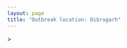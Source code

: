 ```yaml
---
layout: page
title: "Outbreak location: Dibrugarh"
---
```

<div id="mapid">
<script src="https://buda-magenta.github.io/hazard_map/load_map.js"></script>
><script>
var marker_outbreak = L.marker([27.484460, 94.901945],{"autoPan": true}).addTo(map); marker_outbreak.bindTooltip("Dibrugarh").openTooltip();

var circle_1 = L.circle([26.180598, 91.753943], {"pane": "markerPane", "color": "red", "fill": true, "fillOpacity": 0.2, "fillRule": "evenodd", "lineCap": "round", "lineJoin": "round", "opacity": 1.0, "radius": 431220, "stroke": true, "weight": 2}).addTo(map);
circle_1.bindTooltip("Guwahati<br>rank: 1<br>hazard index: 0.107805")

var circle_2 = L.circle([28.651718, 77.221939], {"pane": "markerPane", "color": "red", "fill": true, "fillOpacity": 0.2, "fillRule": "evenodd", "lineCap": "round", "lineJoin": "round", "opacity": 1.0, "radius": 289406, "stroke": true, "weight": 2}).addTo(map);
circle_2.bindTooltip("Delhi<br>rank: 2<br>hazard index: 0.072352")

var circle_3 = L.circle([25.913591, 93.728371], {"pane": "markerPane", "color": "red", "fill": true, "fillOpacity": 0.2, "fillRule": "evenodd", "lineCap": "round", "lineJoin": "round", "opacity": 1.0, "radius": 147984, "stroke": true, "weight": 2}).addTo(map);
circle_3.bindTooltip("Dimapur<br>rank: 3<br>hazard index: 0.036996")

var circle_4 = L.circle([22.541418, 88.357691], {"pane": "markerPane", "color": "red", "fill": true, "fillOpacity": 0.2, "fillRule": "evenodd", "lineCap": "round", "lineJoin": "round", "opacity": 1.0, "radius": 126996, "stroke": true, "weight": 2}).addTo(map);
circle_4.bindTooltip("Kolkata<br>rank: 4<br>hazard index: 0.031749")

var circle_5 = L.circle([26.505476, 93.977739], {"pane": "markerPane", "color": "red", "fill": true, "fillOpacity": 0.2, "fillRule": "evenodd", "lineCap": "round", "lineJoin": "round", "opacity": 1.0, "radius": 80908, "stroke": true, "weight": 2}).addTo(map);
circle_5.bindTooltip("Chandan Nagar<br>rank: 5<br>hazard index: 0.020227")

var circle_6 = L.circle([26.757793, 94.207965], {"pane": "markerPane", "color": "red", "fill": true, "fillOpacity": 0.2, "fillRule": "evenodd", "lineCap": "round", "lineJoin": "round", "opacity": 1.0, "radius": 74578, "stroke": true, "weight": 2}).addTo(map);
circle_6.bindTooltip("Jorhat<br>rank: 6<br>hazard index: 0.018645")

var circle_7 = L.circle([26.460914, 80.321759], {"pane": "markerPane", "color": "red", "fill": true, "fillOpacity": 0.2, "fillRule": "evenodd", "lineCap": "round", "lineJoin": "round", "opacity": 1.0, "radius": 42297, "stroke": true, "weight": 2}).addTo(map);
circle_7.bindTooltip("Kanpur<br>rank: 7<br>hazard index: 0.010574")

var circle_8 = L.circle([26.838100, 80.934600], {"pane": "markerPane", "color": "red", "fill": true, "fillOpacity": 0.2, "fillRule": "evenodd", "lineCap": "round", "lineJoin": "round", "opacity": 1.0, "radius": 35425, "stroke": true, "weight": 2}).addTo(map);
circle_8.bindTooltip("Lucknow<br>rank: 8<br>hazard index: 0.008856")

var circle_9 = L.circle([26.716413, 88.430992], {"pane": "markerPane", "color": "red", "fill": true, "fillOpacity": 0.2, "fillRule": "evenodd", "lineCap": "round", "lineJoin": "round", "opacity": 1.0, "radius": 28184, "stroke": true, "weight": 2}).addTo(map);
circle_9.bindTooltip("Siliguri<br>rank: 9<br>hazard index: 0.007046")

var circle_10 = L.circle([25.609324, 85.123525], {"pane": "markerPane", "color": "red", "fill": true, "fillOpacity": 0.2, "fillRule": "evenodd", "lineCap": "round", "lineJoin": "round", "opacity": 1.0, "radius": 25729, "stroke": true, "weight": 2}).addTo(map);
circle_10.bindTooltip("Patna<br>rank: 10<br>hazard index: 0.006432")

var circle_11 = L.circle([25.438130, 81.833800], {"pane": "markerPane", "color": "red", "fill": true, "fillOpacity": 0.2, "fillRule": "evenodd", "lineCap": "round", "lineJoin": "round", "opacity": 1.0, "radius": 17076, "stroke": true, "weight": 2}).addTo(map);
circle_11.bindTooltip("Allahabad<br>rank: 11<br>hazard index: 0.004269")

var circle_12 = L.circle([24.817861, 92.756221], {"pane": "markerPane", "color": "red", "fill": true, "fillOpacity": 0.2, "fillRule": "evenodd", "lineCap": "round", "lineJoin": "round", "opacity": 1.0, "radius": 13765, "stroke": true, "weight": 2}).addTo(map);
circle_12.bindTooltip("Silchar<br>rank: 12<br>hazard index: 0.003441")

var circle_13 = L.circle([28.457876, 79.405571], {"pane": "markerPane", "color": "red", "fill": true, "fillOpacity": 0.2, "fillRule": "evenodd", "lineCap": "round", "lineJoin": "round", "opacity": 1.0, "radius": 11300, "stroke": true, "weight": 2}).addTo(map);
circle_13.bindTooltip("Bareilly<br>rank: 13<br>hazard index: 0.002825")

var circle_14 = L.circle([28.863842, 78.805778], {"pane": "markerPane", "color": "red", "fill": true, "fillOpacity": 0.2, "fillRule": "evenodd", "lineCap": "round", "lineJoin": "round", "opacity": 1.0, "radius": 11195, "stroke": true, "weight": 2}).addTo(map);
circle_14.bindTooltip("Moradabad<br>rank: 14<br>hazard index: 0.002799")

var circle_15 = L.circle([12.979120, 77.591300], {"pane": "markerPane", "color": "red", "fill": true, "fillOpacity": 0.2, "fillRule": "evenodd", "lineCap": "round", "lineJoin": "round", "opacity": 1.0, "radius": 8635, "stroke": true, "weight": 2}).addTo(map);
circle_15.bindTooltip("Bangalore<br>rank: 15<br>hazard index: 0.002159")

var circle_16 = L.circle([25.576045, 91.882528], {"pane": "markerPane", "color": "red", "fill": true, "fillOpacity": 0.2, "fillRule": "evenodd", "lineCap": "round", "lineJoin": "round", "opacity": 1.0, "radius": 8519, "stroke": true, "weight": 2}).addTo(map);
circle_16.bindTooltip("Shillong<br>rank: 16<br>hazard index: 0.002130")

var circle_17 = L.circle([24.965712, 88.127778], {"pane": "markerPane", "color": "red", "fill": true, "fillOpacity": 0.2, "fillRule": "evenodd", "lineCap": "round", "lineJoin": "round", "opacity": 1.0, "radius": 7026, "stroke": true, "weight": 2}).addTo(map);
circle_17.bindTooltip("English Bazar<br>rank: 17<br>hazard index: 0.001757")

var circle_18 = L.circle([17.723128, 83.301284], {"pane": "markerPane", "color": "red", "fill": true, "fillOpacity": 0.2, "fillRule": "evenodd", "lineCap": "round", "lineJoin": "round", "opacity": 1.0, "radius": 5690, "stroke": true, "weight": 2}).addTo(map);
circle_18.bindTooltip("Visakhapatnam<br>rank: 18<br>hazard index: 0.001423")

var circle_19 = L.circle([23.831238, 91.282382], {"pane": "markerPane", "color": "red", "fill": true, "fillOpacity": 0.2, "fillRule": "evenodd", "lineCap": "round", "lineJoin": "round", "opacity": 1.0, "radius": 5543, "stroke": true, "weight": 2}).addTo(map);
circle_19.bindTooltip("Agartala<br>rank: 19<br>hazard index: 0.001386")

var circle_20 = L.circle([25.335649, 83.007629], {"pane": "markerPane", "color": "red", "fill": true, "fillOpacity": 0.2, "fillRule": "evenodd", "lineCap": "round", "lineJoin": "round", "opacity": 1.0, "radius": 5536, "stroke": true, "weight": 2}).addTo(map);
circle_20.bindTooltip("Varanasi<br>rank: 20<br>hazard index: 0.001384")

var circle_21 = L.circle([26.304149, 92.716060], {"pane": "markerPane", "color": "red", "fill": true, "fillOpacity": 0.2, "fillRule": "evenodd", "lineCap": "round", "lineJoin": "round", "opacity": 1.0, "radius": 5535, "stroke": true, "weight": 2}).addTo(map);
circle_21.bindTooltip("Nagaon<br>rank: 21<br>hazard index: 0.001384")

var circle_22 = L.circle([26.298638, 87.953148], {"pane": "markerPane", "color": "red", "fill": true, "fillOpacity": 0.2, "fillRule": "evenodd", "lineCap": "round", "lineJoin": "round", "opacity": 1.0, "radius": 5473, "stroke": true, "weight": 2}).addTo(map);
circle_22.bindTooltip("Kishanganj<br>rank: 22<br>hazard index: 0.001368")

var circle_23 = L.circle([22.901200, 88.389900], {"pane": "markerPane", "color": "red", "fill": true, "fillOpacity": 0.2, "fillRule": "evenodd", "lineCap": "round", "lineJoin": "round", "opacity": 1.0, "radius": 5436, "stroke": true, "weight": 2}).addTo(map);
circle_23.bindTooltip("Hugli-Chinsurah<br>rank: 23<br>hazard index: 0.001359")

var circle_24 = L.circle([26.671329, 83.364583], {"pane": "markerPane", "color": "red", "fill": true, "fillOpacity": 0.2, "fillRule": "evenodd", "lineCap": "round", "lineJoin": "round", "opacity": 1.0, "radius": 5351, "stroke": true, "weight": 2}).addTo(map);
circle_24.bindTooltip("Gorakhpur<br>rank: 24<br>hazard index: 0.001338")

var circle_25 = L.circle([13.083694, 80.270186], {"pane": "markerPane", "color": "red", "fill": true, "fillOpacity": 0.2, "fillRule": "evenodd", "lineCap": "round", "lineJoin": "round", "opacity": 1.0, "radius": 5244, "stroke": true, "weight": 2}).addTo(map);
circle_25.bindTooltip("Chennai<br>rank: 25<br>hazard index: 0.001311")

var circle_26 = L.circle([25.560900, 87.647654], {"pane": "markerPane", "color": "red", "fill": true, "fillOpacity": 0.2, "fillRule": "evenodd", "lineCap": "round", "lineJoin": "round", "opacity": 1.0, "radius": 5147, "stroke": true, "weight": 2}).addTo(map);
circle_26.bindTooltip("Katihar<br>rank: 26<br>hazard index: 0.001287")

var circle_27 = L.circle([19.075990, 72.877393], {"pane": "markerPane", "color": "red", "fill": true, "fillOpacity": 0.2, "fillRule": "evenodd", "lineCap": "round", "lineJoin": "round", "opacity": 1.0, "radius": 4968, "stroke": true, "weight": 2}).addTo(map);
circle_27.bindTooltip("Mumbai<br>rank: 27<br>hazard index: 0.001242")

var circle_28 = L.circle([27.876990, 78.137290], {"pane": "markerPane", "color": "red", "fill": true, "fillOpacity": 0.2, "fillRule": "evenodd", "lineCap": "round", "lineJoin": "round", "opacity": 1.0, "radius": 4441, "stroke": true, "weight": 2}).addTo(map);
circle_28.bindTooltip("Aligarh<br>rank: 28<br>hazard index: 0.001110")

var circle_29 = L.circle([23.535048, 87.338043], {"pane": "markerPane", "color": "red", "fill": true, "fillOpacity": 0.2, "fillRule": "evenodd", "lineCap": "round", "lineJoin": "round", "opacity": 1.0, "radius": 4259, "stroke": true, "weight": 2}).addTo(map);
circle_29.bindTooltip("Durgapur<br>rank: 29<br>hazard index: 0.001065")

var circle_30 = L.circle([23.687130, 86.974659], {"pane": "markerPane", "color": "red", "fill": true, "fillOpacity": 0.2, "fillRule": "evenodd", "lineCap": "round", "lineJoin": "round", "opacity": 1.0, "radius": 4241, "stroke": true, "weight": 2}).addTo(map);
circle_30.bindTooltip("Asansol<br>rank: 30<br>hazard index: 0.001060")

var circle_31 = L.circle([22.974972, 88.434591], {"pane": "markerPane", "color": "red", "fill": true, "fillOpacity": 0.2, "fillRule": "evenodd", "lineCap": "round", "lineJoin": "round", "opacity": 1.0, "radius": 4106, "stroke": true, "weight": 2}).addTo(map);
circle_31.bindTooltip("Kalyani<br>rank: 31<br>hazard index: 0.001027")

var circle_32 = L.circle([28.428262, 77.002700], {"pane": "markerPane", "color": "red", "fill": true, "fillOpacity": 0.2, "fillRule": "evenodd", "lineCap": "round", "lineJoin": "round", "opacity": 1.0, "radius": 4091, "stroke": true, "weight": 2}).addTo(map);
circle_32.bindTooltip("Gurgaon<br>rank: 32<br>hazard index: 0.001023")

var circle_33 = L.circle([24.800609, 93.937000], {"pane": "markerPane", "color": "red", "fill": true, "fillOpacity": 0.2, "fillRule": "evenodd", "lineCap": "round", "lineJoin": "round", "opacity": 1.0, "radius": 3910, "stroke": true, "weight": 2}).addTo(map);
circle_33.bindTooltip("Imphal<br>rank: 33<br>hazard index: 0.000978")

var circle_34 = L.circle([29.988077, 77.508130], {"pane": "markerPane", "color": "red", "fill": true, "fillOpacity": 0.2, "fillRule": "evenodd", "lineCap": "round", "lineJoin": "round", "opacity": 1.0, "radius": 3776, "stroke": true, "weight": 2}).addTo(map);
circle_34.bindTooltip("Saharanpur<br>rank: 34<br>hazard index: 0.000944")

var circle_35 = L.circle([28.402979, 77.310384], {"pane": "markerPane", "color": "red", "fill": true, "fillOpacity": 0.2, "fillRule": "evenodd", "lineCap": "round", "lineJoin": "round", "opacity": 1.0, "radius": 3755, "stroke": true, "weight": 2}).addTo(map);
circle_35.bindTooltip("Faridabad<br>rank: 35<br>hazard index: 0.000939")

var circle_36 = L.circle([23.250000, 87.750000], {"pane": "markerPane", "color": "red", "fill": true, "fillOpacity": 0.2, "fillRule": "evenodd", "lineCap": "round", "lineJoin": "round", "opacity": 1.0, "radius": 3742, "stroke": true, "weight": 2}).addTo(map);
circle_36.bindTooltip("Barddhaman<br>rank: 36<br>hazard index: 0.000936")

var circle_37 = L.circle([22.591260, 88.390964], {"pane": "markerPane", "color": "red", "fill": true, "fillOpacity": 0.2, "fillRule": "evenodd", "lineCap": "round", "lineJoin": "round", "opacity": 1.0, "radius": 3717, "stroke": true, "weight": 2}).addTo(map);
circle_37.bindTooltip("Bidhan Nagar<br>rank: 37<br>hazard index: 0.000929")

var circle_38 = L.circle([30.909016, 75.851601], {"pane": "markerPane", "color": "red", "fill": true, "fillOpacity": 0.2, "fillRule": "evenodd", "lineCap": "round", "lineJoin": "round", "opacity": 1.0, "radius": 3521, "stroke": true, "weight": 2}).addTo(map);
circle_38.bindTooltip("Ludhiana<br>rank: 38<br>hazard index: 0.000880")

var circle_39 = L.circle([16.508759, 80.618510], {"pane": "markerPane", "color": "red", "fill": true, "fillOpacity": 0.2, "fillRule": "evenodd", "lineCap": "round", "lineJoin": "round", "opacity": 1.0, "radius": 3447, "stroke": true, "weight": 2}).addTo(map);
circle_39.bindTooltip("Vijayawada<br>rank: 39<br>hazard index: 0.000862")

var circle_40 = L.circle([26.626484, 88.734077], {"pane": "markerPane", "color": "red", "fill": true, "fillOpacity": 0.2, "fillRule": "evenodd", "lineCap": "round", "lineJoin": "round", "opacity": 1.0, "radius": 3106, "stroke": true, "weight": 2}).addTo(map);
circle_40.bindTooltip("Jalpaiguri<br>rank: 40<br>hazard index: 0.000777")

var circle_41 = L.circle([25.531031, 78.652689], {"pane": "markerPane", "color": "red", "fill": true, "fillOpacity": 0.2, "fillRule": "evenodd", "lineCap": "round", "lineJoin": "round", "opacity": 1.0, "radius": 3092, "stroke": true, "weight": 2}).addTo(map);
circle_41.bindTooltip("Jhansi<br>rank: 41<br>hazard index: 0.000773")

var circle_42 = L.circle([26.148658, 85.340013], {"pane": "markerPane", "color": "red", "fill": true, "fillOpacity": 0.2, "fillRule": "evenodd", "lineCap": "round", "lineJoin": "round", "opacity": 1.0, "radius": 3079, "stroke": true, "weight": 2}).addTo(map);
circle_42.bindTooltip("Muzaffarpur<br>rank: 42<br>hazard index: 0.000770")

var circle_43 = L.circle([30.733442, 76.779714], {"pane": "markerPane", "color": "red", "fill": true, "fillOpacity": 0.2, "fillRule": "evenodd", "lineCap": "round", "lineJoin": "round", "opacity": 1.0, "radius": 3062, "stroke": true, "weight": 2}).addTo(map);
circle_43.bindTooltip("Chandigarh<br>rank: 43<br>hazard index: 0.000766")

var circle_44 = L.circle([28.901090, 76.580193], {"pane": "markerPane", "color": "red", "fill": true, "fillOpacity": 0.2, "fillRule": "evenodd", "lineCap": "round", "lineJoin": "round", "opacity": 1.0, "radius": 2977, "stroke": true, "weight": 2}).addTo(map);
circle_44.bindTooltip("Rohtak<br>rank: 44<br>hazard index: 0.000744")

var circle_45 = L.circle([20.266777, 85.843559], {"pane": "markerPane", "color": "red", "fill": true, "fillOpacity": 0.2, "fillRule": "evenodd", "lineCap": "round", "lineJoin": "round", "opacity": 1.0, "radius": 2755, "stroke": true, "weight": 2}).addTo(map);
circle_45.bindTooltip("Bhubaneswar<br>rank: 45<br>hazard index: 0.000689")

var circle_46 = L.circle([25.773344, 84.784977], {"pane": "markerPane", "color": "red", "fill": true, "fillOpacity": 0.2, "fillRule": "evenodd", "lineCap": "round", "lineJoin": "round", "opacity": 1.0, "radius": 2536, "stroke": true, "weight": 2}).addTo(map);
circle_46.bindTooltip("Chapra<br>rank: 46<br>hazard index: 0.000634")

var circle_47 = L.circle([29.000653, 77.768229], {"pane": "markerPane", "color": "red", "fill": true, "fillOpacity": 0.2, "fillRule": "evenodd", "lineCap": "round", "lineJoin": "round", "opacity": 1.0, "radius": 2520, "stroke": true, "weight": 2}).addTo(map);
circle_47.bindTooltip("Meerut<br>rank: 47<br>hazard index: 0.000630")

var circle_48 = L.circle([31.634308, 74.873679], {"pane": "markerPane", "color": "red", "fill": true, "fillOpacity": 0.2, "fillRule": "evenodd", "lineCap": "round", "lineJoin": "round", "opacity": 1.0, "radius": 2471, "stroke": true, "weight": 2}).addTo(map);
circle_48.bindTooltip("Amritsar<br>rank: 48<br>hazard index: 0.000618")

var circle_49 = L.circle([23.388901, 88.372439], {"pane": "markerPane", "color": "red", "fill": true, "fillOpacity": 0.2, "fillRule": "evenodd", "lineCap": "round", "lineJoin": "round", "opacity": 1.0, "radius": 2371, "stroke": true, "weight": 2}).addTo(map);
circle_49.bindTooltip("Nabadwip<br>rank: 49<br>hazard index: 0.000593")

var circle_50 = L.circle([26.616957, 92.765007], {"pane": "markerPane", "color": "red", "fill": true, "fillOpacity": 0.2, "fillRule": "evenodd", "lineCap": "round", "lineJoin": "round", "opacity": 1.0, "radius": 2301, "stroke": true, "weight": 2}).addTo(map);
circle_50.bindTooltip("Tezpur<br>rank: 50<br>hazard index: 0.000575")

var circle_51 = L.circle([27.912633, 79.746563], {"pane": "markerPane", "color": "red", "fill": true, "fillOpacity": 0.2, "fillRule": "evenodd", "lineCap": "round", "lineJoin": "round", "opacity": 1.0, "radius": 2285, "stroke": true, "weight": 2}).addTo(map);
circle_51.bindTooltip("Shahjahanpur<br>rank: 51<br>hazard index: 0.000571")

var circle_52 = L.circle([26.698885, 88.320030], {"pane": "markerPane", "color": "red", "fill": true, "fillOpacity": 0.2, "fillRule": "evenodd", "lineCap": "round", "lineJoin": "round", "opacity": 1.0, "radius": 2119, "stroke": true, "weight": 2}).addTo(map);
circle_52.bindTooltip("Bagdogra<br>rank: 52<br>hazard index: 0.000530")

var circle_53 = L.circle([25.286698, 87.132254], {"pane": "markerPane", "color": "red", "fill": true, "fillOpacity": 0.2, "fillRule": "evenodd", "lineCap": "round", "lineJoin": "round", "opacity": 1.0, "radius": 2026, "stroke": true, "weight": 2}).addTo(map);
circle_53.bindTooltip("Bhagalpur<br>rank: 53<br>hazard index: 0.000507")

var circle_54 = L.circle([20.468600, 85.879200], {"pane": "markerPane", "color": "red", "fill": true, "fillOpacity": 0.2, "fillRule": "evenodd", "lineCap": "round", "lineJoin": "round", "opacity": 1.0, "radius": 1993, "stroke": true, "weight": 2}).addTo(map);
circle_54.bindTooltip("Cuttack<br>rank: 54<br>hazard index: 0.000498")

var circle_55 = L.circle([31.292011, 75.568058], {"pane": "markerPane", "color": "red", "fill": true, "fillOpacity": 0.2, "fillRule": "evenodd", "lineCap": "round", "lineJoin": "round", "opacity": 1.0, "radius": 1881, "stroke": true, "weight": 2}).addTo(map);
circle_55.bindTooltip("Jalandhar<br>rank: 55<br>hazard index: 0.000470")

var circle_56 = L.circle([23.021624, 72.579707], {"pane": "markerPane", "color": "red", "fill": true, "fillOpacity": 0.2, "fillRule": "evenodd", "lineCap": "round", "lineJoin": "round", "opacity": 1.0, "radius": 1877, "stroke": true, "weight": 2}).addTo(map);
circle_56.bindTooltip("Ahmedabad<br>rank: 56<br>hazard index: 0.000469")

var circle_57 = L.circle([28.753900, 77.399900], {"pane": "markerPane", "color": "red", "fill": true, "fillOpacity": 0.2, "fillRule": "evenodd", "lineCap": "round", "lineJoin": "round", "opacity": 1.0, "radius": 1864, "stroke": true, "weight": 2}).addTo(map);
circle_57.bindTooltip("Khora<br>rank: 57<br>hazard index: 0.000466")

var circle_58 = L.circle([22.472223, 88.093845], {"pane": "markerPane", "color": "red", "fill": true, "fillOpacity": 0.2, "fillRule": "evenodd", "lineCap": "round", "lineJoin": "round", "opacity": 1.0, "radius": 1859, "stroke": true, "weight": 2}).addTo(map);
circle_58.bindTooltip("Uluberia<br>rank: 58<br>hazard index: 0.000465")

var circle_59 = L.circle([25.720581, 85.255560], {"pane": "markerPane", "color": "red", "fill": true, "fillOpacity": 0.2, "fillRule": "evenodd", "lineCap": "round", "lineJoin": "round", "opacity": 1.0, "radius": 1851, "stroke": true, "weight": 2}).addTo(map);
circle_59.bindTooltip("Hajipur<br>rank: 59<br>hazard index: 0.000463")

var circle_60 = L.circle([27.175255, 78.009816], {"pane": "markerPane", "color": "red", "fill": true, "fillOpacity": 0.2, "fillRule": "evenodd", "lineCap": "round", "lineJoin": "round", "opacity": 1.0, "radius": 1830, "stroke": true, "weight": 2}).addTo(map);
circle_60.bindTooltip("Agra<br>rank: 60<br>hazard index: 0.000458")

var circle_61 = L.circle([17.388786, 78.461065], {"pane": "markerPane", "color": "red", "fill": true, "fillOpacity": 0.2, "fillRule": "evenodd", "lineCap": "round", "lineJoin": "round", "opacity": 1.0, "radius": 1829, "stroke": true, "weight": 2}).addTo(map);
circle_61.bindTooltip("Hyderabad<br>rank: 61<br>hazard index: 0.000457")

var circle_62 = L.circle([26.915458, 75.818982], {"pane": "markerPane", "color": "red", "fill": true, "fillOpacity": 0.2, "fillRule": "evenodd", "lineCap": "round", "lineJoin": "round", "opacity": 1.0, "radius": 1776, "stroke": true, "weight": 2}).addTo(map);
circle_62.bindTooltip("Jaipur<br>rank: 62<br>hazard index: 0.000444")

var circle_63 = L.circle([25.280733, 83.125128], {"pane": "markerPane", "color": "red", "fill": true, "fillOpacity": 0.2, "fillRule": "evenodd", "lineCap": "round", "lineJoin": "round", "opacity": 1.0, "radius": 1683, "stroke": true, "weight": 2}).addTo(map);
circle_63.bindTooltip("Mughal Sarai<br>rank: 63<br>hazard index: 0.000421")

var circle_64 = L.circle([29.003314, 77.016732], {"pane": "markerPane", "color": "red", "fill": true, "fillOpacity": 0.2, "fillRule": "evenodd", "lineCap": "round", "lineJoin": "round", "opacity": 1.0, "radius": 1662, "stroke": true, "weight": 2}).addTo(map);
circle_64.bindTooltip("Sonipat<br>rank: 64<br>hazard index: 0.000416")

var circle_65 = L.circle([14.449372, 79.987376], {"pane": "markerPane", "color": "red", "fill": true, "fillOpacity": 0.2, "fillRule": "evenodd", "lineCap": "round", "lineJoin": "round", "opacity": 1.0, "radius": 1661, "stroke": true, "weight": 2}).addTo(map);
circle_65.bindTooltip("Nellore<br>rank: 65<br>hazard index: 0.000415")

var circle_66 = L.circle([28.733400, 77.298600], {"pane": "markerPane", "color": "red", "fill": true, "fillOpacity": 0.2, "fillRule": "evenodd", "lineCap": "round", "lineJoin": "round", "opacity": 1.0, "radius": 1652, "stroke": true, "weight": 2}).addTo(map);
circle_66.bindTooltip("Loni<br>rank: 66<br>hazard index: 0.000413")

var circle_67 = L.circle([25.512719, 86.090571], {"pane": "markerPane", "color": "red", "fill": true, "fillOpacity": 0.2, "fillRule": "evenodd", "lineCap": "round", "lineJoin": "round", "opacity": 1.0, "radius": 1616, "stroke": true, "weight": 2}).addTo(map);
circle_67.bindTooltip("Begusarai<br>rank: 67<br>hazard index: 0.000404")

var circle_68 = L.circle([28.794068, 79.185930], {"pane": "markerPane", "color": "red", "fill": true, "fillOpacity": 0.2, "fillRule": "evenodd", "lineCap": "round", "lineJoin": "round", "opacity": 1.0, "radius": 1557, "stroke": true, "weight": 2}).addTo(map);
circle_68.bindTooltip("Rampur<br>rank: 68<br>hazard index: 0.000389")

var circle_69 = L.circle([18.521428, 73.854454], {"pane": "markerPane", "color": "red", "fill": true, "fillOpacity": 0.2, "fillRule": "evenodd", "lineCap": "round", "lineJoin": "round", "opacity": 1.0, "radius": 1556, "stroke": true, "weight": 2}).addTo(map);
circle_69.bindTooltip("Pune<br>rank: 69<br>hazard index: 0.000389")

var circle_70 = L.circle([22.890183, 88.426939], {"pane": "markerPane", "color": "red", "fill": true, "fillOpacity": 0.2, "fillRule": "evenodd", "lineCap": "round", "lineJoin": "round", "opacity": 1.0, "radius": 1451, "stroke": true, "weight": 2}).addTo(map);
circle_70.bindTooltip("Naihati<br>rank: 70<br>hazard index: 0.000363")

var circle_71 = L.circle([30.179115, 75.047102], {"pane": "markerPane", "color": "red", "fill": true, "fillOpacity": 0.2, "fillRule": "evenodd", "lineCap": "round", "lineJoin": "round", "opacity": 1.0, "radius": 1368, "stroke": true, "weight": 2}).addTo(map);
circle_71.bindTooltip("Bathinda<br>rank: 71<br>hazard index: 0.000342")

var circle_72 = L.circle([25.623457, 84.596839], {"pane": "markerPane", "color": "red", "fill": true, "fillOpacity": 0.2, "fillRule": "evenodd", "lineCap": "round", "lineJoin": "round", "opacity": 1.0, "radius": 1328, "stroke": true, "weight": 2}).addTo(map);
circle_72.bindTooltip("Arrah<br>rank: 72<br>hazard index: 0.000332")

var circle_73 = L.circle([28.660965, 76.834676], {"pane": "markerPane", "color": "red", "fill": true, "fillOpacity": 0.2, "fillRule": "evenodd", "lineCap": "round", "lineJoin": "round", "opacity": 1.0, "radius": 1312, "stroke": true, "weight": 2}).addTo(map);
circle_73.bindTooltip("Bahadurgarh<br>rank: 73<br>hazard index: 0.000328")

var circle_74 = L.circle([24.796436, 85.007956], {"pane": "markerPane", "color": "red", "fill": true, "fillOpacity": 0.2, "fillRule": "evenodd", "lineCap": "round", "lineJoin": "round", "opacity": 1.0, "radius": 1312, "stroke": true, "weight": 2}).addTo(map);
circle_74.bindTooltip("Gaya<br>rank: 74<br>hazard index: 0.000328")

var circle_75 = L.circle([28.740613, 77.835426], {"pane": "markerPane", "color": "red", "fill": true, "fillOpacity": 0.2, "fillRule": "evenodd", "lineCap": "round", "lineJoin": "round", "opacity": 1.0, "radius": 1258, "stroke": true, "weight": 2}).addTo(map);
circle_75.bindTooltip("Hapur<br>rank: 75<br>hazard index: 0.000315")

var circle_76 = L.circle([29.391275, 76.977167], {"pane": "markerPane", "color": "red", "fill": true, "fillOpacity": 0.2, "fillRule": "evenodd", "lineCap": "round", "lineJoin": "round", "opacity": 1.0, "radius": 1215, "stroke": true, "weight": 2}).addTo(map);
circle_76.bindTooltip("Panipat<br>rank: 76<br>hazard index: 0.000304")

var circle_77 = L.circle([11.001812, 76.962842], {"pane": "markerPane", "color": "red", "fill": true, "fillOpacity": 0.2, "fillRule": "evenodd", "lineCap": "round", "lineJoin": "round", "opacity": 1.0, "radius": 1213, "stroke": true, "weight": 2}).addTo(map);
circle_77.bindTooltip("Coimbatore<br>rank: 77<br>hazard index: 0.000303")

var circle_78 = L.circle([24.935635, 82.647701], {"pane": "markerPane", "color": "red", "fill": true, "fillOpacity": 0.2, "fillRule": "evenodd", "lineCap": "round", "lineJoin": "round", "opacity": 1.0, "radius": 1189, "stroke": true, "weight": 2}).addTo(map);
circle_78.bindTooltip("Mirzapur<br>rank: 78<br>hazard index: 0.000297")

var circle_79 = L.circle([17.005045, 81.780473], {"pane": "markerPane", "color": "red", "fill": true, "fillOpacity": 0.2, "fillRule": "evenodd", "lineCap": "round", "lineJoin": "round", "opacity": 1.0, "radius": 1131, "stroke": true, "weight": 2}).addTo(map);
circle_79.bindTooltip("Rajahmundry<br>rank: 79<br>hazard index: 0.000283")

var circle_80 = L.circle([22.695034, 88.377060], {"pane": "markerPane", "color": "red", "fill": true, "fillOpacity": 0.2, "fillRule": "evenodd", "lineCap": "round", "lineJoin": "round", "opacity": 1.0, "radius": 1112, "stroke": true, "weight": 2}).addTo(map);
circle_80.bindTooltip("Panihati<br>rank: 80<br>hazard index: 0.000278")

var circle_81 = L.circle([26.131004, 84.391257], {"pane": "markerPane", "color": "red", "fill": true, "fillOpacity": 0.2, "fillRule": "evenodd", "lineCap": "round", "lineJoin": "round", "opacity": 1.0, "radius": 1072, "stroke": true, "weight": 2}).addTo(map);
circle_81.bindTooltip("Siwan<br>rank: 81<br>hazard index: 0.000268")

var circle_82 = L.circle([26.423847, 83.762732], {"pane": "markerPane", "color": "red", "fill": true, "fillOpacity": 0.2, "fillRule": "evenodd", "lineCap": "round", "lineJoin": "round", "opacity": 1.0, "radius": 1033, "stroke": true, "weight": 2}).addTo(map);
circle_82.bindTooltip("Deoria<br>rank: 82<br>hazard index: 0.000258")

var circle_83 = L.circle([25.623400, 85.041700], {"pane": "markerPane", "color": "red", "fill": true, "fillOpacity": 0.2, "fillRule": "evenodd", "lineCap": "round", "lineJoin": "round", "opacity": 1.0, "radius": 1028, "stroke": true, "weight": 2}).addTo(map);
circle_83.bindTooltip("Dinapur Nizamat<br>rank: 83<br>hazard index: 0.000257")

var circle_84 = L.circle([26.250000, 81.250000], {"pane": "markerPane", "color": "red", "fill": true, "fillOpacity": 0.2, "fillRule": "evenodd", "lineCap": "round", "lineJoin": "round", "opacity": 1.0, "radius": 988, "stroke": true, "weight": 2}).addTo(map);
circle_84.bindTooltip("Rae Bareli<br>rank: 84<br>hazard index: 0.000247")

var circle_85 = L.circle([11.664300, 78.146000], {"pane": "markerPane", "color": "red", "fill": true, "fillOpacity": 0.2, "fillRule": "evenodd", "lineCap": "round", "lineJoin": "round", "opacity": 1.0, "radius": 950, "stroke": true, "weight": 2}).addTo(map);
circle_85.bindTooltip("Salem<br>rank: 85<br>hazard index: 0.000238")

var circle_86 = L.circle([28.923397, 78.488317], {"pane": "markerPane", "color": "red", "fill": true, "fillOpacity": 0.2, "fillRule": "evenodd", "lineCap": "round", "lineJoin": "round", "opacity": 1.0, "radius": 943, "stroke": true, "weight": 2}).addTo(map);
circle_86.bindTooltip("Amroha<br>rank: 86<br>hazard index: 0.000236")

var circle_87 = L.circle([29.301826, 76.338471], {"pane": "markerPane", "color": "red", "fill": true, "fillOpacity": 0.2, "fillRule": "evenodd", "lineCap": "round", "lineJoin": "round", "opacity": 1.0, "radius": 943, "stroke": true, "weight": 2}).addTo(map);
circle_87.bindTooltip("Jind<br>rank: 87<br>hazard index: 0.000236")

var circle_88 = L.circle([15.398403, 73.812918], {"pane": "markerPane", "color": "red", "fill": true, "fillOpacity": 0.2, "fillRule": "evenodd", "lineCap": "round", "lineJoin": "round", "opacity": 1.0, "radius": 928, "stroke": true, "weight": 2}).addTo(map);
circle_88.bindTooltip("Vasco Da Gama<br>rank: 88<br>hazard index: 0.000232")

var circle_89 = L.circle([27.109667, 81.918329], {"pane": "markerPane", "color": "red", "fill": true, "fillOpacity": 0.2, "fillRule": "evenodd", "lineCap": "round", "lineJoin": "round", "opacity": 1.0, "radius": 912, "stroke": true, "weight": 2}).addTo(map);
circle_89.bindTooltip("Gonda<br>rank: 89<br>hazard index: 0.000228")

var circle_90 = L.circle([25.133173, 86.525040], {"pane": "markerPane", "color": "red", "fill": true, "fillOpacity": 0.2, "fillRule": "evenodd", "lineCap": "round", "lineJoin": "round", "opacity": 1.0, "radius": 905, "stroke": true, "weight": 2}).addTo(map);
circle_90.bindTooltip("Kharagpur<br>rank: 90<br>hazard index: 0.000226")

var circle_91 = L.circle([22.670728, 88.376342], {"pane": "markerPane", "color": "red", "fill": true, "fillOpacity": 0.2, "fillRule": "evenodd", "lineCap": "round", "lineJoin": "round", "opacity": 1.0, "radius": 904, "stroke": true, "weight": 2}).addTo(map);
circle_91.bindTooltip("Kamarhati<br>rank: 91<br>hazard index: 0.000226")

var circle_92 = L.circle([29.448006, 77.740685], {"pane": "markerPane", "color": "red", "fill": true, "fillOpacity": 0.2, "fillRule": "evenodd", "lineCap": "round", "lineJoin": "round", "opacity": 1.0, "radius": 900, "stroke": true, "weight": 2}).addTo(map);
circle_92.bindTooltip("Muzaffarnagar<br>rank: 92<br>hazard index: 0.000225")

var circle_93 = L.circle([27.437194, 79.489129], {"pane": "markerPane", "color": "red", "fill": true, "fillOpacity": 0.2, "fillRule": "evenodd", "lineCap": "round", "lineJoin": "round", "opacity": 1.0, "radius": 875, "stroke": true, "weight": 2}).addTo(map);
circle_93.bindTooltip("Farrukhabad<br>rank: 93<br>hazard index: 0.000219")

var circle_94 = L.circle([8.576971, 77.050125], {"pane": "markerPane", "color": "red", "fill": true, "fillOpacity": 0.2, "fillRule": "evenodd", "lineCap": "round", "lineJoin": "round", "opacity": 1.0, "radius": 860, "stroke": true, "weight": 2}).addTo(map);
circle_94.bindTooltip("Thiruvananthapuram<br>rank: 94<br>hazard index: 0.000215")

var circle_95 = L.circle([29.680327, 76.989625], {"pane": "markerPane", "color": "red", "fill": true, "fillOpacity": 0.2, "fillRule": "evenodd", "lineCap": "round", "lineJoin": "round", "opacity": 1.0, "radius": 836, "stroke": true, "weight": 2}).addTo(map);
circle_95.bindTooltip("Karnal<br>rank: 95<br>hazard index: 0.000209")

var circle_96 = L.circle([22.646958, 88.343612], {"pane": "markerPane", "color": "red", "fill": true, "fillOpacity": 0.2, "fillRule": "evenodd", "lineCap": "round", "lineJoin": "round", "opacity": 1.0, "radius": 828, "stroke": true, "weight": 2}).addTo(map);
circle_96.bindTooltip("Bally<br>rank: 96<br>hazard index: 0.000207")

var circle_97 = L.circle([28.570784, 77.327107], {"pane": "markerPane", "color": "red", "fill": true, "fillOpacity": 0.2, "fillRule": "evenodd", "lineCap": "round", "lineJoin": "round", "opacity": 1.0, "radius": 823, "stroke": true, "weight": 2}).addTo(map);
circle_97.bindTooltip("Noida<br>rank: 97<br>hazard index: 0.000206")

var circle_98 = L.circle([34.074744, 74.820444], {"pane": "markerPane", "color": "red", "fill": true, "fillOpacity": 0.2, "fillRule": "evenodd", "lineCap": "round", "lineJoin": "round", "opacity": 1.0, "radius": 813, "stroke": true, "weight": 2}).addTo(map);
circle_98.bindTooltip("Srinagar<br>rank: 98<br>hazard index: 0.000203")

var circle_99 = L.circle([23.258486, 77.401989], {"pane": "markerPane", "color": "red", "fill": true, "fillOpacity": 0.2, "fillRule": "evenodd", "lineCap": "round", "lineJoin": "round", "opacity": 1.0, "radius": 806, "stroke": true, "weight": 2}).addTo(map);
circle_99.bindTooltip("Bhopal<br>rank: 99<br>hazard index: 0.000202")

var circle_100 = L.circle([21.149813, 79.082056], {"pane": "markerPane", "color": "red", "fill": true, "fillOpacity": 0.2, "fillRule": "evenodd", "lineCap": "round", "lineJoin": "round", "opacity": 1.0, "radius": 757, "stroke": true, "weight": 2}).addTo(map);
circle_100.bindTooltip("Nagpur<br>rank: 100<br>hazard index: 0.000189")
</script>
</div>